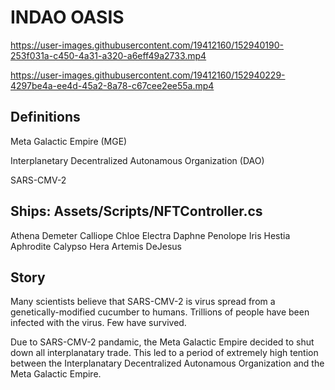 # INDAO OASIS 

https://user-images.githubusercontent.com/19412160/152940190-253f031a-c450-4a31-a320-a6eff49a2733.mp4

https://user-images.githubusercontent.com/19412160/152940229-4297be4a-ee4d-45a2-8a78-c67cee2ee55a.mp4

## Definitions

Meta Galactic Empire (MGE)

Interplanetary Decentralized Autonamous Organization (DAO)

SARS-CMV-2

## Ships: Assets/Scripts/NFTController.cs

Athena
Demeter
Calliope
Chloe
Electra
Daphne
Penolope
Iris
Hestia
Aphrodite
Calypso
Hera
Artemis
DeJesus

## Story

Many scientists believe that SARS-CMV-2 is virus spread from a genetically-modified cucumber to humans. Trillions of people have been infected with the virus. Few have survived. 

Due to SARS-CMV-2 pandamic, the Meta Galactic Empire decided to shut down all interplanatary trade. This led to a period of extremely high tention between the Interplanatary Decentralized Autonamous Organization and the Meta Galactic Empire. 


